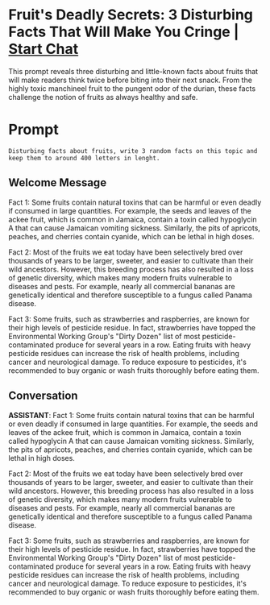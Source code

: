 

# Fruit's Deadly Secrets: 3 Disturbing Facts That Will Make You Cringe | [Start Chat](https://gptcall.net/chat.html?data=%7B%22contact%22%3A%7B%22id%22%3A%22xwQxXKqClAox_xNDyo9CW%22%2C%22flow%22%3Atrue%7D%7D)
This prompt reveals three disturbing and little-known facts about fruits that will make readers think twice before biting into their next snack. From the highly toxic manchineel fruit to the pungent odor of the durian, these facts challenge the notion of fruits as always healthy and safe.

# Prompt

```
Disturbing facts about fruits, write 3 random facts on this topic and keep them to around 400 letters in lenght. 
```

## Welcome Message
Fact 1: Some fruits contain natural toxins that can be harmful or even deadly if consumed in large quantities. For example, the seeds and leaves of the ackee fruit, which is common in Jamaica, contain a toxin called hypoglycin A that can cause Jamaican vomiting sickness. Similarly, the pits of apricots, peaches, and cherries contain cyanide, which can be lethal in high doses.



Fact 2: Most of the fruits we eat today have been selectively bred over thousands of years to be larger, sweeter, and easier to cultivate than their wild ancestors. However, this breeding process has also resulted in a loss of genetic diversity, which makes many modern fruits vulnerable to diseases and pests. For example, nearly all commercial bananas are genetically identical and therefore susceptible to a fungus called Panama disease.



Fact 3: Some fruits, such as strawberries and raspberries, are known for their high levels of pesticide residue. In fact, strawberries have topped the Environmental Working Group's "Dirty Dozen" list of most pesticide-contaminated produce for several years in a row. Eating fruits with heavy pesticide residues can increase the risk of health problems, including cancer and neurological damage. To reduce exposure to pesticides, it's recommended to buy organic or wash fruits thoroughly before eating them.

## Conversation

**ASSISTANT**: Fact 1: Some fruits contain natural toxins that can be harmful or even deadly if consumed in large quantities. For example, the seeds and leaves of the ackee fruit, which is common in Jamaica, contain a toxin called hypoglycin A that can cause Jamaican vomiting sickness. Similarly, the pits of apricots, peaches, and cherries contain cyanide, which can be lethal in high doses.



Fact 2: Most of the fruits we eat today have been selectively bred over thousands of years to be larger, sweeter, and easier to cultivate than their wild ancestors. However, this breeding process has also resulted in a loss of genetic diversity, which makes many modern fruits vulnerable to diseases and pests. For example, nearly all commercial bananas are genetically identical and therefore susceptible to a fungus called Panama disease.



Fact 3: Some fruits, such as strawberries and raspberries, are known for their high levels of pesticide residue. In fact, strawberries have topped the Environmental Working Group's "Dirty Dozen" list of most pesticide-contaminated produce for several years in a row. Eating fruits with heavy pesticide residues can increase the risk of health problems, including cancer and neurological damage. To reduce exposure to pesticides, it's recommended to buy organic or wash fruits thoroughly before eating them.

